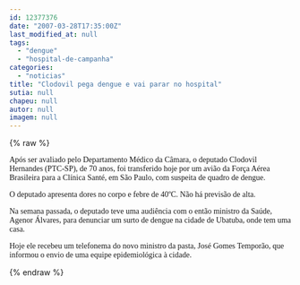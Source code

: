 ```yaml
---
id: 12377376
date: "2007-03-28T17:35:00Z"
last_modified_at: null
tags:
  - "dengue"
  - "hospital-de-campanha"
categories:
  - "noticias"
title: "Clodovil pega dengue e vai parar no hospital"
sutia: null
chapeu: null
autor: null
imagem: null
---
```

{% raw %}
<p><P><FONT face=Verdana>Após ser avaliado pelo Departamento Médico da Câmara, o deputado Clodovil Hernandes (PTC-SP), de 70 anos, foi transferido hoje por um avião da Força Aérea Brasileira para a Clínica Santé, em São Paulo, com suspeita de quadro de dengue. </FONT></P></p>
<p><P><FONT face=Verdana>O deputado apresenta dores no corpo e febre de 40ºC. Não há previsão de alta.</FONT></P></p>
<p><P><FONT face=Verdana>Na semana passada, o deputado teve uma audiência com o então ministro da Saúde, Agenor Álvares, para denunciar um surto de dengue na cidade de Ubatuba, onde tem uma casa. </FONT></P></p>
<p><P><FONT face=Verdana>Hoje ele recebeu um telefonema do novo ministro da pasta, José Gomes Temporão, que informou o envio de uma equipe epidemiológica à cidade. </FONT></P> </p>
{% endraw %}